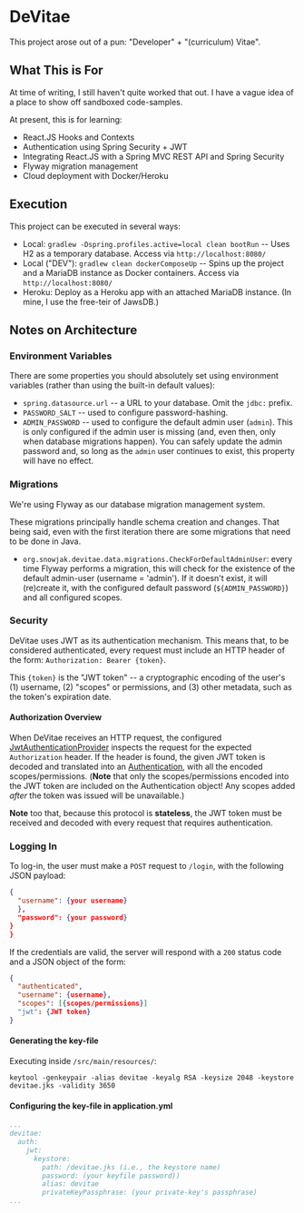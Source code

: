 # DeVitae

This project arose out of a pun: "Developer" + "(curriculum) Vitae".

## What This is For

At time of writing, I still haven't quite worked that out. I have a vague idea of a
place to show off sandboxed code-samples.

At present, this is for learning:

- React.JS Hooks and Contexts
- Authentication using Spring Security + JWT
- Integrating React.JS with a Spring MVC REST API and Spring Security
- Flyway migration management
- Cloud deployment with Docker/Heroku

## Execution

This project can be executed in several ways:

- Local: `gradlew -Dspring.profiles.active=local clean bootRun` -- Uses H2 as a temporary database. Access via `http://localhost:8080/`
- Local ("DEV"): `gradlew clean dockerComposeUp` -- Spins up the project and a MariaDB instance as Docker containers. Access via `http://localhost:8080/`
- Heroku: Deploy as a Heroku app with an attached MariaDB instance. (In mine, I use the free-teir of JawsDB.)

## Notes on Architecture

### Environment Variables

There are some properties you should absolutely set using environment variables (rather than using the built-in default values):
- `spring.datasource.url` -- a URL to your database. Omit the `jdbc:` prefix.
- `PASSWORD_SALT` -- used to configure password-hashing.
- `ADMIN_PASSWORD` -- used to configure the default admin user (`admin`). This is only configured if the admin user is
missing (and, even then, only when database migrations happen). You can safely update the admin password and, so long as
the `admin` user continues to exist, this property will have no effect.

### Migrations

We're using Flyway as our database migration management system.

These migrations principally handle schema creation and changes. That being said, even with the first iteration
there are some migrations that need to be done in Java.

- `org.snowjak.devitae.data.migrations.CheckForDefaultAdminUser`: every time Flyway performs a migration, 
this will check for the existence of the default admin-user (username = 'admin'). If it doesn't exist,
it will (re)create it, with the configured default password (`${ADMIN_PASSWORD}`) and all configured scopes.

### Security

DeVitae uses JWT as its authentication mechanism. This means that, to be considered authenticated, every request must
include an HTTP header of the form: `Authorization: Bearer {token}`.

This `{token}` is the "JWT token" -- a cryptographic encoding of the user's (1) username, (2) "scopes" or
permissions, and (3) other metadata, such as the token's expiration date.

#### Authorization Overview

When DeVitae receives an HTTP request, the configured [JwtAuthenticationProvider](https://docs.spring.io/spring-security/site/docs/current/api/org/springframework/security/oauth2/server/resource/authentication/JwtAuthenticationProvider.html)
inspects the request for the expected `Authorization` header. If the header is found, the given JWT token
is decoded and translated into an [Authentication](https://docs.spring.io/spring-security/site/apidocs/org/springframework/security/core/Authentication.html),
with all the encoded scopes/permissions. (**Note** that only the scopes/permissions encoded into the JWT token
are included on the Authentication object! Any scopes added *after* the token was issued will be unavailable.)

**Note** too that, because this protocol is **stateless**, the JWT token must be received and decoded with every request
that requires authentication.

### Logging In

To log-in, the user must make a `POST` request to `/login`, with the following JSON payload:

```json
{
  "username": {your username}
  },
  "password": {your password}
}
}
```

If the credentials are valid, the server will respond with a `200` status code and a JSON object of the form:

```json
{
  "authenticated",
  "username": {username},
  "scopes": [{scopes/permissions}]
  "jwt": {JWT token}
}
```

#### Generating the key-file

Executing inside `/src/main/resources/`:

`keytool -genkeypair -alias devitae -keyalg RSA -keysize 2048 -keystore devitae.jks -validity 3650`

#### Configuring the key-file in application.yml

```application.yml
...
devitae:
  auth:
    jwt:
      keystore:
        path: /devitae.jks (i.e., the keystore name)
        password: (your keyfile password))
        alias: devitae
        privateKeyPassphrase: (your private-key's passphrase)
...
```